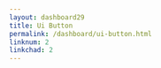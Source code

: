 ```yaml
---
layout: dashboard29
title: Ui Button
permalink: /dashboard/ui-button.html
linknum: 2
linkchad: 2
---
```


